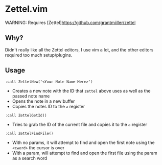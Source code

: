 # Zettel.vim
WARNING: Requires [Zettel]https://github.com/grantmiiller/zettel

## Why?
Didn't really like all the Zettel editors, I use vim a lot, and the other editors required too much setup/plugins.

## Usage
`:call ZettelNew('<Your Note Name Here>')`
- Creates a new note with the ID that `zettel` above uses as well as the passed note name
- Opens the note in a new buffer
- Copies the notes ID to the `a` register

`:call ZettelGetId()`
- Tries to grab the ID of the current file and copies it to the `a` register

`:call ZettelFindFile()`
- With no params, it will attempt to find and open the first note using the `<cword>` the cursor is over
- With a param, will attempt to find and open the first file using the param as a search word
